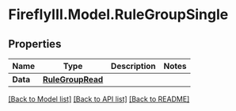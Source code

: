 # FireflyIII.Model.RuleGroupSingle

## Properties

Name | Type | Description | Notes
------------ | ------------- | ------------- | -------------
**Data** | [**RuleGroupRead**](RuleGroupRead.md) |  | 

[[Back to Model list]](../README.md#documentation-for-models) [[Back to API list]](../README.md#documentation-for-api-endpoints) [[Back to README]](../README.md)

